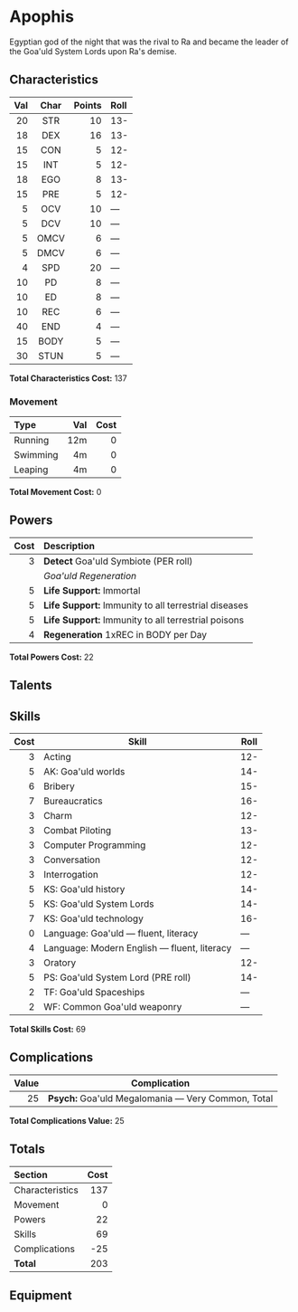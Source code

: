 # Apophis

Egyptian god of the night that was the rival to Ra and became the leader of the Goa'uld System Lords upon Ra's demise.

## Characteristics

Val | Char | Points | Roll
---:|:----:|-------:|:----
20 | STR | 10 | 13-
18 | DEX | 16 | 13-
15 | CON | 5 | 12-
15 | INT | 5 | 12-
18 | EGO | 8 | 13-
15 | PRE | 5 | 12-
5 | OCV | 10 | &mdash;
5 | DCV | 10 | &mdash;
5 | OMCV | 6 | &mdash;
5 | DMCV | 6 | &mdash;
4 | SPD | 20 | &mdash;
10 | PD | 8 | &mdash;
10 | ED | 8 | &mdash;
10 | REC | 6 | &mdash;
40 | END | 4 | &mdash;
15 | BODY | 5 | &mdash;
30 | STUN | 5 | &mdash;

**Total Characteristics Cost:** 137

### Movement

Type | Val | Cost
:----|----:|----:
Running | 12m | 0
Swimming | 4m | 0
Leaping  | 4m | 0

**Total Movement Cost:** 0

## Powers

Cost | Description
----:|:-----------
3 | **Detect** Goa'uld Symbiote (PER roll)
&nbsp; | _Goa'uld Regeneration_
5  | **Life Support:** Immortal
5  | **Life Support:** Immunity to all terrestrial diseases
5  | **Life Support:** Immunity to all terrestrial poisons
4  | **Regeneration** 1xREC in BODY per Day

**Total Powers Cost:** 22

## Talents

## Skills

Cost | Skill | Roll
----:|-------|-----
3 | Acting | 12-
5 | AK: Goa'uld worlds | 14-
6 | Bribery | 15-
7 | Bureaucratics | 16-
3 | Charm | 12-
3 | Combat Piloting | 13-
3 | Computer Programming | 12-
3 | Conversation | 12-
3 | Interrogation | 12-
5 | KS: Goa'uld history | 14-
5 | KS: Goa'uld System Lords | 14-
7 | KS: Goa'uld technology | 16-
0 | Language: Goa'uld &mdash; fluent, literacy | &mdash;
4 | Language: Modern English &mdash; fluent, literacy | &mdash;
3 | Oratory | 12-
5 | PS: Goa'uld System Lord (PRE roll) | 14-
2 | TF: Goa'uld Spaceships | &mdash;
2 | WF: Common Goa'uld weaponry | &mdash;

**Total Skills Cost:** 69

## Complications

Value | Complication
-----:|-------------
25 | **Psych:** Goa'uld Megalomania &mdash; Very Common, Total

**Total Complications Value:** 25

## Totals

Section | Cost
:-------|----:
Characteristics | 137
Movement        | 0
Powers          | 22
Skills          | 69
Complications   | -25
**Total**       | 203

## Equipment
